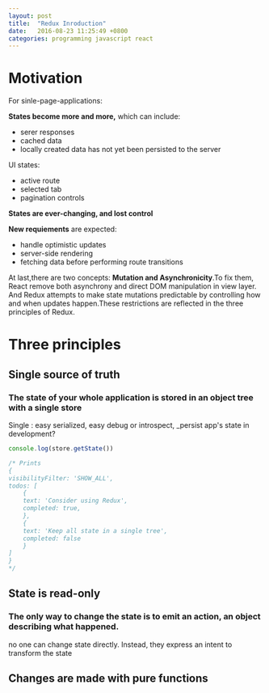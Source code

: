 ```yaml
---
layout: post
title:  "Redux Inroduction"
date:   2016-08-23 11:25:49 +0800
categories: programming javascript react
---
```


# Motivation #
For sinle-page-applications:

**States become more and more,** which can include:
+   serer responses
+   cached data
+   locally created data has not yet been persisted to the server

UI states:
+   active route
+   selected tab
+   pagination controls

**States are ever-changing, and lost control**

**New requiements** are expected:
+   handle optimistic updates
+   server-side rendering
+   fetching data before performing route transitions 

At last,there are two concepts: **Mutation and Asynchronicity**.To fix them, React remove both asynchrony and direct DOM manipulation in view layer.
And Redux attempts to make state mutations predictable by controlling how and when updates happen.These restrictions are reflected in the three principles of Redux.

# Three principles #

## Single source of truth

### The state of your whole application is stored in an object tree with a single store
Single : easy serialized, easy debug or introspect, _persist app's state in development?

```javascript
console.log(store.getState())

/* Prints
{
visibilityFilter: 'SHOW_ALL',
todos: [
    {
    text: 'Consider using Redux',
    completed: true,
    },
    {
    text: 'Keep all state in a single tree',
    completed: false
    }
]
}
*/
```

## State is read-only ##

### The only way to change the state is to emit an action, **an object describing what happened.** ###

no one can change state directly. Instead, they express an intent to transform the state

## Changes are made with pure functions 
